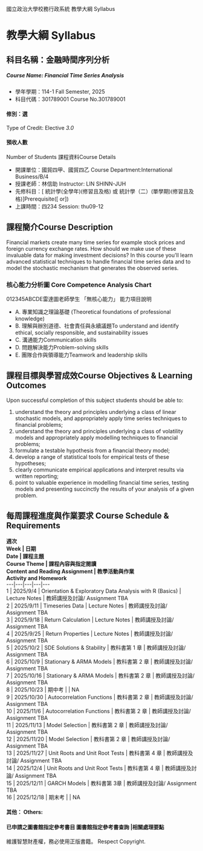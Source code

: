 國立政治大學校務行政系統 教學大綱 Syllabus
# 教學大綱 Syllabus
##  科目名稱：金融時間序列分析
#####  Course Name: Financial Time Series Analysis
  * 學年學期：114-1 Fall Semester, 2025 
  * 科目代碼：301789001 Course No.301789001
#### 修別：選
Type of Credit: Elective 
_3.0_
#### 預收人數
Number of Students
課程資料Course Details
  * 開課單位：國貿四甲、國貿四乙 Course Department:International Business/B/4 
  * 授課老師：林信助 Instructor: LIN SHINN-JUH 
  * 先修科目：[ 統計學(全學年)(修習且及格) 或 統計學（二）(單學期)(修習且及格)]Prerequisite([ or])
  * 上課時間：四234 Session: thu09-12 
##  課程簡介Course Description
Financial markets create many time series for example stock prices and foreign currency exchange rates. How should we make use of these invaluable data for making investment decisions? In this course you'll learn advanced statistical techniques to handle financial time series data and to model the stochastic mechanism that generates the observed series.
###  核心能力分析圖 Core Competence Analysis Chart
012345ABCDE雷達圖老師學生
「無核心能力」 
能力項目說明
  * A. 專業知識之理論基礎 (Theoretical foundations of professional knowledge)
  * B. 理解與辦別道德、社會責任與永續議題To understand and identify ethical, socially responsible, and sustainability issues
  * C. 溝通能力Communication skills
  * D. 問題解決能力Problem-solving skills
  * E. 團隊合作與領導能力Teamwork and leadership skills
##  課程目標與學習成效Course Objectives & Learning Outcomes 
Upon successful completion of this subject students should be able to:
  1. understand the theory and principles underlying a class of linear stochastic models, and appropriately apply time series techniques to financial problems;
  2. understand the theory and principles underlying a class of volatility models and appropriately apply modelling techniques to financial problems;
  3. formulate a testable hypothesis from a financial theory model;
  4. develop a range of statistical tools for empirical tests of these hypotheses;
  5. clearly communicate empirical applications and interpret results via written reporting;
  6. point to valuable experience in modelling financial time series, testing models and presenting succinctly the results of your analysis of a given problem.
##  每周課程進度與作業要求 Course Schedule & Requirements
**週次  
Week | 日期  
Date | 課程主題  
Course Theme | 課程內容與指定閱讀  
Content and Reading Assignment | 教學活動與作業  
Activity and Homework**  
---|---|---|---|---  
1 | 2025/9/4 | Orientation & Exploratory Data Analysis with R (Basics) | Lecture Notes  | 教師講授及討論/ Assignment TBA   
2 | 2025/9/11 | Timeseries Data | Lecture Notes  | 教師講授及討論/ Assignment TBA  
3 | 2025/9/18 | Return Calculation | Lecture Notes  | 教師講授及討論/ Assignment TBA  
4 | 2025/9/25 | Return Properties | Lecture Notes  | 教師講授及討論/ Assignment TBA  
5 | 2025/10/2 | SDE Solutions & Stability | 教科書第 1 章 | 教師講授及討論/ Assignment TBA  
6 | 2025/10/9 | Stationary & ARMA Models | 教科書第 2 章 | 教師講授及討論/ Assignment TBA  
7 | 2025/10/16 | Stationary & ARMA Models | 教科書第 2 章 | 教師講授及討論/ Assignment TBA  
8 | 2025/10/23 | 期中考 |  | NA  
9 | 2025/10/30 | Autocorrelation Functions | 教科書第 2 章 | 教師講授及討論/ Assignment TBA  
10 | 2025/11/6 | Autocorrelation Functions | 教科書第 2 章 | 教師講授及討論/ Assignment TBA  
11 | 2025/11/13 | Model Selection | 教科書第 2 章 | 教師講授及討論/ Assignment TBA  
12 | 2025/11/20 | Model Selection | 教科書第 2 章 | 教師講授及討論/ Assignment TBA  
13 | 2025/11/27 | Unit Roots and Unit Root Tests  | 教科書第 4 章 | 教師講授及討論/ Assignment TBA  
14 | 2025/12/4 | Unit Roots and Unit Root Tests  | 教科書第 4 章 | 教師講授及討論/ Assignment TBA  
15 | 2025/12/11 | GARCH Models  | 教科書第 3章 | 教師講授及討論/ Assignment TBA  
16 | 2025/12/18 | 期末考 |  | NA  
####  其他： Others:
####  已申請之圖書館指定參考書目  圖書館指定參考書查詢 |相關處理要點
維護智慧財產權，務必使用正版書籍。 Respect Copyright.